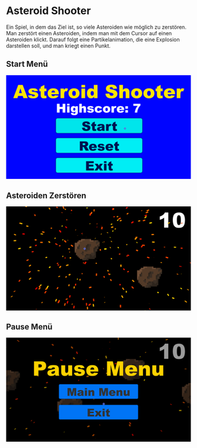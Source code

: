 # Asteroid Shooter

Ein Spiel, in dem das Ziel ist, so viele Asteroiden wie möglich zu zerstören. Man zerstört einen Asteroiden, indem man mit dem Cursor auf einen Asteroiden klickt. Darauf folgt eine Partikelanimation, die eine Explosion darstellen soll, und man kriegt einen Punkt.
## Start Menü
![](Images/Asteroid_Shooter_2.png)
## Asteroiden Zerstören
![](Images/Asteroid_Shooter_4.png)
## Pause Menü
![](Images/Asteroid_Shooter_3.png)
